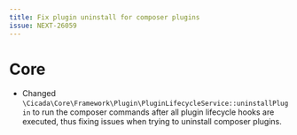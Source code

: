 ```yaml
---
title: Fix plugin uninstall for composer plugins
issue: NEXT-26059
---
```

# Core
* Changed `\Cicada\Core\Framework\Plugin\PluginLifecycleService::uninstallPlugin` to run the composer commands after all plugin lifecycle hooks are executed, thus fixing issues when trying to uninstall composer plugins.
